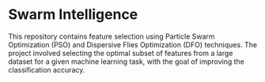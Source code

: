 # Swarm Intelligence
This repository contains feature selection using Particle Swarm Optimization (PSO) and Dispersive Flies Optimization (DFO) techniques. The project involved selecting the optimal subset of features from a large dataset for a given machine learning task, with the goal of improving the classification accuracy.
